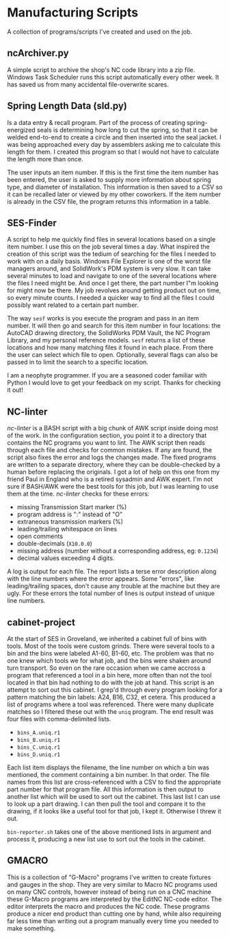 # Manufacturing Scripts
A collection of programs/scripts I've created and used on the job.

## ncArchiver.py

A simple script to archive the shop's NC code library into a zip file. Windows Task Scheduler runs this script automatically every other week. It has saved us from many accidental file-overwrite scares.

## Spring Length Data (sld.py)

Is a data entry & recall program. Part of the process of creating spring-energized seals is determining how long to cut the spring, so that it can be welded end-to-end to create a circle and then inserted into the seal jacket. I was being approached every day by assemblers asking me to calculate this length for them. I created this program so that I would not have to calculate the length more than once.

The user inputs an item number. If this is the first time the item number has been entered, the user is asked to supply more information about spring type, and diameter of installation. This information is then saved to a CSV so it can be recalled later or viewed by my other coworkers. If the item number is already in the CSV file, the program returns this information in a table.

## SES-Finder

A script to help me quickly find files in several locations based on a single item number. I use this on the job several times a day. What inspired the creation of this script was the tedium of searching for the files I needed to work with on a daily basis. Windows File Explorer is one of the worst file managers around, and SolidWork's PDM system is very slow. It can take several minutes to load and navigate to one of the several locations where the files I need might be. And once I get there, the part number I"m looking for might now be there. My job revolves around getting product out on time, so every minute counts. I needed a quicker way to find all the files I could possibly want related to a certain part number.

The way `sesf` works is you execute the program and pass in an item number. It will then go and search for this item number in four locations: the AutoCAD drawing directory, the SolidWorks PDM Vault, the NC Program Library, and my personal reference models. `sesf` returns a list of these locations and how many matching files it found in each place. From there the user can select which file to open. Optionally, several flags can also be passed in to limit the search to a specific location.

I am a neophyte programmer. If you are a seasoned coder familiar with Python I would love to get your feedback on my script. Thanks for checking it out!

## NC-linter

*nc-linter* is a BASH script with a big chunk of AWK script inside doing most of the work. In the configuration section, you point it to a directory that contains the NC programs you want to lint. The AWK script then reads through each file and checks for common mistakes. If any are found, the script also fixes the error and logs the changes made. The fixed programs are written to a separate directory, where they can be double-checked by a human before replacing the originals. I got a lot of help on this one from my friend Paul in England who is a retired sysadmin and AWK expert. I'm not sure if BASH/AWK were the best tools for this job, but I was learning to use them at the time. *nc-linter* checks for these errors: 

- missing Transmission Start marker (%)
- program address is ":" instead of "O"
- extraneous transmission markers (%)
- leading/trailing whitespace on lines
- open comments
- double-decimals (`X10.0.0`)
- missing address (number without a corresponding address, eg: `0.1234`)
- decimal values exceeding 4 digits.

A log is output for each file. The report lists a terse error description along with the line numbers where the error appears. Some "errors", like leading/trailing spaces, don't cause any trouble at the machine but they are ugly. For these errors the total number of lines is output instead of unique line numbers.

## cabinet-project

At the start of SES in Groveland, we inherited a cabinet full of bins with tools. Most of the tools were custom grinds. There were several tools to a bin and the bins were labeled A1-60, B1-60, etc. The problem was that no one knew which tools we for what job, and the bins were shaken around turn transport. So even on the rare occasion when we came accross a program that referenced a tool in a bin here, more often than not the tool located in that bin had nothing to do with the job at hand. This script is an attempt to sort out this cabinet. I grep'd through every program looking for a pattern matching the bin labels: A24, B16, C32, et cetera. This produced a list of programs where a tool was referenced. There were many duplicate matches so I filtered these out with the `uniq` program. The end result was four files with comma-delimited lists.

- `bins_A.uniq.r1`
- `bins_B.uniq.r1`
- `bins_C.uniq.r1`
- `bins_D.uniq.r1`

Each list item displays the filename, the line number on which a bin was mentioned, the comment containing a bin number. In that order. The file names from this list are cross-referenced with a CSV to find the appropriate part number for that program file. All this information is then output to another list which will be used to sort out the cabinet. This last list I can use to look up a part drawing. I can then pull the tool and compare it to the drawing, if it looks like a useful tool for that job, I kept it. Otherwise I threw it out.

`bin-reporter.sh` takes one of the above mentioned lists in argument and process it, producing a new list use to sort out the tools in the cabinet.

## GMACRO

This is a collection of "G-Macro" programs I've written to create fixtures and gauges in the shop. They are very similar to Macro NC programs used on many CNC controls, however instead of being run on a CNC machine these G-Macro programs are interpreted by the EditNC NC-code editor. The editor interprets the macro and produces the NC code. These programs produce a nicer end product than cutting one by hand, while also requireing far less time than writing out a program manually every time you needed to make something. 
